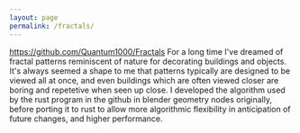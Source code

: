 ```yaml
---
layout: page
permalink: /fractals/
---
```

https://github.com/Quantum1000/Fractals
For a long time I've dreamed of fractal patterns reminiscent of nature for decorating buildings and objects. It's always seemed a shape to me that patterns typically are designed to be viewed all at once, and even buildings which are often viewed closer are boring and repetetive when seen up close. I developed the algorithm used by the rust program in the github in blender geometry nodes originally, before porting it to rust to allow more algorithmic flexibility in anticipation of future changes, and higher performance.